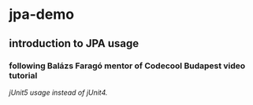 # jpa-demo
## introduction to JPA usage
### following Balázs Faragó mentor of Codecool Budapest video tutorial

*jUnit5 usage instead of jUnit4.*
